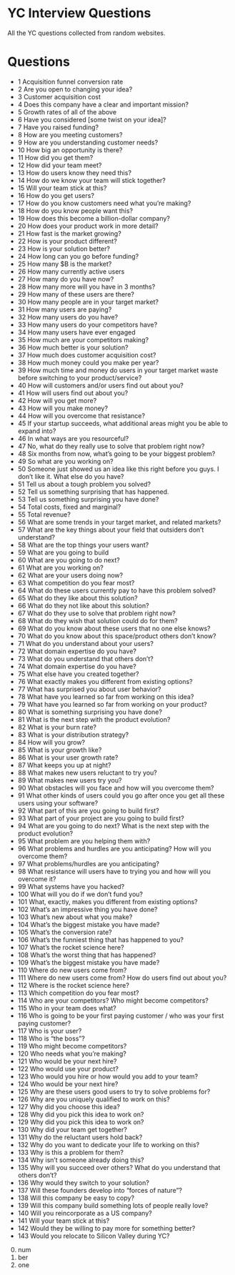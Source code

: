 # YC Interview Questions

All the YC questions collected from random websites.


# Questions

- 1	Acquisition funnel conversion rate
- 2	Are you open to changing your idea?
- 3	Customer acquisition cost
- 4	Does this company have a clear and important mission?
- 5	Growth rates of all of the above
- 6	Have you considered [some twist on your idea]?
- 7	Have you raised funding?
- 8	How are you meeting customers?
- 9	How are you understanding customer needs?
- 10	How big an opportunity is there?
- 11	How did you get them?
- 12	How did your team meet?
- 13	How do users know they need this?
- 14	How do we know your team will stick together?
- 15	Will your team stick at this?
- 16	How do you get users?
- 17	How do you know customers need what you’re making?
- 18	How do you know people want this?
- 19	How does this become a billion-dollar company?
- 20	How does your product work in more detail?
- 21	How fast is the market growing?
- 22	How is your product different?
- 23	How is your solution better?
- 24	How long can you go before funding?
- 25	How many $B is the market?
- 26	How many currently active users
- 27	How many do you have now?
- 28	How many more will you have in 3 months?
- 29	How many of these users are there?
- 30	How many people are in your target market?
- 31	How many users are paying?
- 32	How many users do you have?
- 33	How many users do your competitors have?
- 34	How many users have ever engaged
- 35	How much are your competitors making?
- 36	How much better is your solution?
- 37	How much does customer acquisition cost?
- 38	How much money could you make per year?
- 39	How much time and money do users in your target market waste before switching to your product/service?
- 40	How will customers and/or users find out about you?
- 41	How will users find out about you?
- 42	How will you get more?
- 43	How will you make money?
- 44	How will you overcome that resistance?
- 45	If your startup succeeds, what additional areas might you be able to expand into?
- 46	In what ways are you resourceful?
- 47	No, what do they really use to solve that problem right now?
- 48	Six months from now, what’s going to be your biggest problem?
- 49	So what are you working on?
- 50	Someone just showed us an idea like this right before you guys. I don’t like it. What else do you have?
- 51	Tell us about a tough problem you solved?
- 52	Tell us something surprising that has happened.
- 53	Tell us something surprising you have done?
- 54	Total costs, fixed and marginal?
- 55	Total revenue?
- 56	What are some trends in your target market, and related markets?
- 57	What are the key things about your field that outsiders don’t understand?
- 58	What are the top things your users want?
- 59	What are you going to build
- 60	What are you going to do next?
- 61	What are you working on?
- 62	What are your users doing now?
- 63	What competition do you fear most?
- 64	What do these users currently pay to have this problem solved?
- 65	What do they like about this solution?
- 66	What do they not like about this solution?
- 67	What do they use to solve that problem right now?
- 68	What do they wish that solution could do for them?
- 69	What do you know about these users that no one else knows?
- 70	What do you know about this space/product others don’t know?
- 71	What do you understand about your users?
- 72	What domain expertise do you have?
- 73	What do you understand that others don’t?
- 74	What domain expertise do you have?
- 75	What else have you created together?
- 76	What exactly makes you different from existing options?
- 77	What has surprised you about user behavior?
- 78	What have you learned so far from working on this idea?
- 79	What have you learned so far from working on your product?
- 80	What is something surprising you have done?
- 81	What is the next step with the product evolution?
- 82	What is your burn rate?
- 83	What is your distribution strategy?
- 84	How will you grow?
- 85	What is your growth like?
- 86	What is your user growth rate?
- 87	What keeps you up at night?
- 88	What makes new users reluctant to try you?
- 89	What makes new users try you?
- 90	What obstacles will you face and how will you overcome them?
- 91	What other kinds of users could you go after once you get all these users using your software?
- 92	What part of this are you going to build first?
- 93	What part of your project are you going to build first?
- 94	What are you going to do next? What is the next step with the product evolution?
- 95	What problem are you helping them with?
- 96	What problems and hurdles are you anticipating? How will you overcome them?
- 97	What problems/hurdles are you anticipating?
- 98	What resistance will users have to trying you and how will you overcome it?
- 99	What systems have you hacked?
- 100	What will you do if we don’t fund you?
- 101	What, exactly, makes you different from existing options?
- 102	What’s an impressive thing you have done?
- 103	What’s new about what you make?
- 104	What’s the biggest mistake you have made?
- 105	What’s the conversion rate?
- 106	What’s the funniest thing that has happened to you?
- 107	What’s the rocket science here?
- 108	What’s the worst thing that has happened?
- 109	What’s the biggest mistake you have made?
- 110	Where do new users come from?
- 111	Where do new users come from? How do users find out about you?
- 112	Where is the rocket science here?
- 113	Which competition do you fear most?
- 114	Who are your competitors? Who might become competitors?
- 115	Who in your team does what?
- 116	Who is going to be your first paying customer / who was your first paying customer?
- 117	Who is your user?
- 118	Who is “the boss”?
- 119	Who might become competitors?
- 120	Who needs what you’re making?
- 121	Who would be your next hire?
- 122	Who would use your product?
- 123	Who would you hire or how would you add to your team?
- 124	Who would be your next hire?
- 125	Why are these users good users to try to solve problems for?
- 126	Why are you uniquely qualified to work on this?
- 127	Why did you choose this idea?
- 128	Why did you pick this idea to work on?
- 129	Why did you pick this idea to work on?
- 130	Why did your team get together?
- 131	Why do the reluctant users hold back?
- 132	Why do you want to dedicate your life to working on this?
- 133	Why is this a problem for them?
- 134	Why isn’t someone already doing this?
- 135	Why will you succeed over others? What do you understand that others don’t?
- 136	Why would they switch to your solution?
- 137	Will these founders develop into “forces of nature”?
- 138	Will this company be easy to copy?
- 139	Will this company build something lots of people really love?
- 140	Will you reincorporate as a US company?
- 141	Will your team stick at this?
- 142	Would they be willing to pay more for something better?
- 143	Would you relocate to Silicon Valley during YC?

0. num
0. ber
0. one
